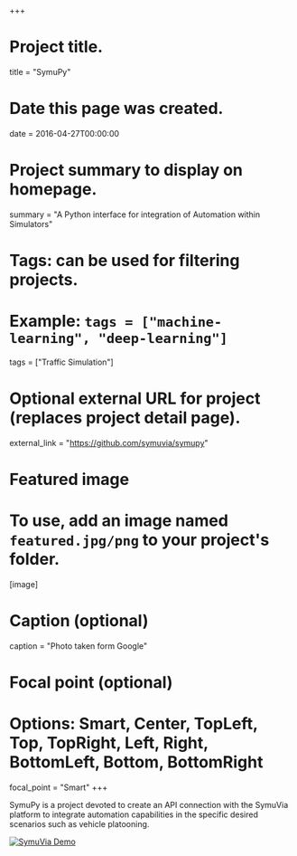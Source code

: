 +++
# Project title.
title = "SymuPy"

# Date this page was created.
date = 2016-04-27T00:00:00

# Project summary to display on homepage.
summary = "A Python interface for integration of Automation within Simulators"

# Tags: can be used for filtering projects.
# Example: `tags = ["machine-learning", "deep-learning"]`
tags = ["Traffic Simulation"]

# Optional external URL for project (replaces project detail page).
external_link = "https://github.com/symuvia/symupy"

# Featured image
# To use, add an image named `featured.jpg/png` to your project's folder. 
[image]
  # Caption (optional)
  caption = "Photo taken form Google"
  
  # Focal point (optional)
  # Options: Smart, Center, TopLeft, Top, TopRight, Left, Right, BottomLeft, Bottom, BottomRight
  focal_point = "Smart"
+++

SymuPy is a project devoted to create an API connection with the SymuVia platform to integrate automation capabilities in the specific desired scenarios such as vehicle platooning. 


[![SymuVia Demo](https://img.youtube.com/vi/LqBD8nKiHN8/0.jpg)](https://www.youtube.com/watch?v=LqBD8nKiHN8)

